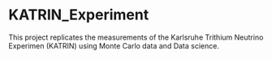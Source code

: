 # KATRIN_Experiment
This project replicates the measurements of the Karlsruhe Trithium Neutrino Experimen (KATRIN) using Monte Carlo data and Data science.
